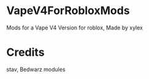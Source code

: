# VapeV4ForRobloxMods
Mods for a Vape V4 Version for roblox, Made by xylex
# Credits
stav, Bedwarz modules
